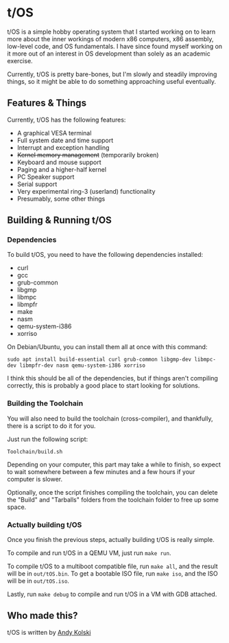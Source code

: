 
# t/OS
t/OS is a simple hobby operating system that I started working on to learn more about the inner workings of modern x86 computers, x86 assembly, low-level code, and OS fundamentals. I have since found myself working on it more out of an interest in OS development than solely as an academic exercise.

Currently, t/OS is pretty bare-bones, but I'm slowly and steadily improving things, so it might be able to do something approaching useful eventually.

## Features & Things
Currently, t/OS has the following features:

- A graphical VESA terminal
- Full system date and time support
- Interrupt and exception handling
- <s>Kernel memory management</s> (temporarily broken)
- Keyboard and mouse support
- Paging and a higher-half kernel
- PC Speaker support
- Serial support
- Very experimental ring-3 (userland) functionality
- Presumably, some other things

## Building & Running t/OS

### Dependencies
To build t/OS, you need to have the following dependencies installed:

- curl
- gcc
- grub-common
- libgmp
- libmpc
- libmpfr
- make
- nasm
- qemu-system-i386
- xorriso

On Debian/Ubuntu, you can install them all at once with this command:
```console
sudo apt install build-essential curl grub-common libgmp-dev libmpc-dev libmpfr-dev nasm qemu-system-i386 xorriso
```

I think this should be all of the dependencies, but if things aren't compiling correctly, this is probably a good place to start looking for solutions.

### Building the Toolchain
You will also need to build the toolchain (cross-compiler), and thankfully, there is a script to do it for you.

Just run the following script:
```console
Toolchain/build.sh
```

Depending on your computer, this part may take a while to finish, so expect to wait somewhere between a few minutes and a few hours if your computer is slower.

Optionally, once the script finishes compiling the toolchain, you can delete the "Build" and "Tarballs" folders from the toolchain folder to free up some space.

### Actually building t/OS 
Once you finish the previous steps, actually building t/OS is really simple.

To compile and run t/OS in a QEMU VM, just run `make run`.

To compile t/OS to a multiboot compatible file, run `make all`, and the result will be in `out/tOS.bin`.
To get a bootable ISO file, run `make iso`, and the ISO will be in `out/tOS.iso`.

Lastly, run `make debug` to compile and run t/OS in a VM with GDB attached.

## Who made this?
t/OS is written by [Andy Kolski](https://andyk.ca/)